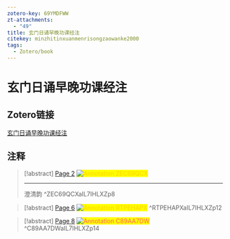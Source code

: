 ```yaml
---
zotero-key: 69YMDFWW
zt-attachments:
  - "49"
title: 玄门日诵早晚功课经注
citekey: minzhitinxuanmenrisongzaowanke2000
tags:
  - Zotero/book
---
```

# 玄门日诵早晚功课经注

## Zotero链接

[玄门日诵早晚功课经注](zotero://select/library/items/69YMDFWW) 

## 注释


> [!abstract] [Page 2](zotero://open-pdf/library/items/IL7IHLXZ?page=8&annotation=ZEC69QCX) 
> <mark style="color: #ffd400;">![Annotation ZEC69QCX](file:///D:/zotero_data/cache/library/ZEC69QCX.png)</mark>
>  
> ---
> 澄清韵
> ^ZEC69QCXaIL7IHLXZp8

> [!abstract] [Page 6](zotero://open-pdf/library/items/IL7IHLXZ?page=12&annotation=RTPEHAPX) 
> <mark style="color: #ffd400;">![Annotation RTPEHAPX](file:///D:/zotero_data/cache/library/RTPEHAPX.png)</mark>
> ^RTPEHAPXaIL7IHLXZp12




> [!abstract] [Page 8](zotero://open-pdf/library/items/IL7IHLXZ?page=14&annotation=C89AA7DW) 
> <mark style="color: #ff6666;">![Annotation C89AA7DW](file:///D:/zotero_data/cache/library/C89AA7DW.png)</mark>
> ^C89AA7DWaIL7IHLXZp14
